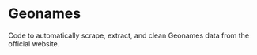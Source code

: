 # Geonames
Code to automatically scrape, extract, and clean Geonames data from the official website.
